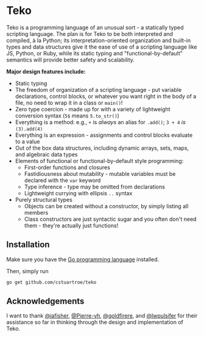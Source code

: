 # Teko

Teko is a programming language of an unusual sort - a statically typed scripting language. The plan is for Teko to be both interpreted and compiled, à la Python; its interpretation-oriented organization and built-in types and data structures give it the ease of use of a scripting language like JS, Python, or Ruby, while its static typing and "functional-by-default" semantics will provide better safety and scalability.

**Major design features include:**

 * Static typing
 * The freedom of organization of a scripting language - put variable declarations, control blocks, or whatever you want right in the body of a file, no need to wrap it in a class or `main()`!
 * Zero type coercion - made up for with a variety of lightweight conversion syntax (`5$` means `5.to_str()`)
 * Everything is a method: e.g., `+` is *always* an alias for `.add()`; `3 + 4` *is* `(3).add(4)`
 * Everything is an expression - assignments and control blocks evaluate to a value
 * Out of the box data structures, including dynamic arrays, sets, maps, and algebraic data types
 * Elements of functional or functional-by-default style programming:
   * First-order functions and closures
   * Fastidiousness about mutability - mutable variables must be declared with the `var` keyword
   * Type inference - type may be omitted from declarations
   * Lightweight currying with ellipsis `..` syntax
 * Purely structural types
   * Objects can be created without a constructor, by simply listing all members
   * Class constructors are just syntactic sugar and you often don't need them - they're actually just functions!

## Installation

Make sure you have the [Go programming language](https://golang.org/dl/) installed.

Then, simply run 

```sh
go get github.com/cstuartroe/teko
```



## Acknowledgements

I want to thank [@iafisher](https://github.com/iafisher), [@Pierre-vh](https://github.com/Pierre-vh), [@goldfirere](https://github.com/goldfirere/), and [@lwpulsifer](https://github.com/lwpulsifer) for their assistance so far in thinking through the design and implementation of Teko.
